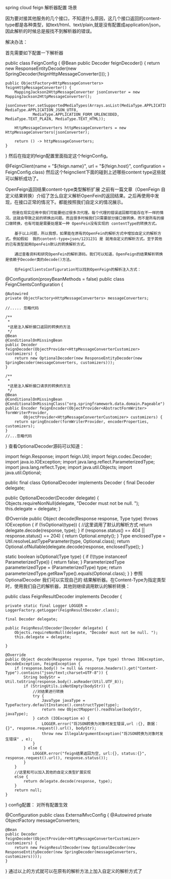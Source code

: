 spring cloud feign 解析器配置
场景

因为要对接其他服务的几个接口，不知道什么原因，这几个接口返回的content-type都是各种类型，如text/html、text/plain,就是没有配置成application/json，因此解析的时候总是报找不到解析器的错误。

解决办法：

首先需要如下配置一下解析器

public class FeignConfig {
    @Bean
    public Decoder feignDecoder() {
        return new ResponseEntityDecoder(new SpringDecoder(feignHttpMessageConverter()));
    }
 
    public ObjectFactory<HttpMessageConverters> feignHttpMessageConverter() {
        MappingJackson2HttpMessageConverter jsonConverter = new MappingJackson2HttpMessageConverter();
        jsonConverter.setSupportedMediaTypes(Arrays.asList(MediaType.APPLICATION_JSON, MediaType.APPLICATION_JSON_UTF8,
                MediaType.APPLICATION_FORM_URLENCODED, MediaType.TEXT_PLAIN, MediaType.TEXT_HTML));
 
        HttpMessageConverters httpMessageConverters = new HttpMessageConverters(jsonConverter);
 
        return () -> httpMessageConverters;
    }
}
然后在指定的feign配置里面指定这个feignConfig。

@FeignClient(name = "${feign.name}", url = "${feign.host}", configuration = FeignConfig.class)
然后这个feignclient下面的碰到上述哪些content type这些就可以解析成功了。



OpenFeign返回结果content-type类型解析扩展
之前有一篇文章（OpenFeign 自定义结果转换）介绍了怎么自定义解析OpenFein的返回结果。之后再使用中发现，在接口正常的情况下。都能按照我们自定义的情况展示。

       但是在现实应用中我们可能要经过很多次代理。每个代理的错误返回都可能存在不一样的情况。这就会导致之前的转换出问题。而且很多时候我们只需要部分接口做转换，而不是所有的接口做转换，也有可能是需要处理某一种 OpenFein没有实现的 contentType的转换方式。

        基于以上问题，所以我想，如果能在原有的OpenFein的解析方式中增加自定义的解析方式。例如假如  我的content-type=json/1231231 是 就用自定义的解析方式。至于其他的已有类型就用OpenFein默认的转换解析方式。

        通过查看资料和研究OpenFein的解析源码。我们可以知道，OpenFeign的结果解析转换是依赖于Decoder类的decode()方法。

        在FeignClientsConfiguration可以找到OpenFeign的解析注入方式：

@Configuration(proxyBeanMethods = false)
public class FeignClientsConfiguration {
 
	@Autowired
	private ObjectFactory<HttpMessageConverters> messageConverters;
 
	//..... 忽略代码
 
    /**
     *
     *这是注入解析接口返回的转换的方法
     */
	@Bean
	@ConditionalOnMissingBean
	public Decoder feignDecoder(ObjectProvider<HttpMessageConverterCustomizer> customizers) {
		return new OptionalDecoder(new ResponseEntityDecoder(new SpringDecoder(messageConverters, customizers)));
	}
 
    /**
     *
     *这是注入解析接口请求的转换的方法
     */
	@Bean
	@ConditionalOnMissingBean
	@ConditionalOnMissingClass("org.springframework.data.domain.Pageable")
	public Encoder feignEncoder(ObjectProvider<AbstractFormWriter> formWriterProvider,
			ObjectProvider<HttpMessageConverterCustomizer> customizers) {
		return springEncoder(formWriterProvider, encoderProperties, customizers);
	}
    //...忽略代码
}
查看OptionalDecoder源码可以知道：

import feign.Response;
import feign.Util;
import feign.codec.Decoder;
import java.io.IOException;
import java.lang.reflect.ParameterizedType;
import java.lang.reflect.Type;
import java.util.Objects;
import java.util.Optional;
 
public final class OptionalDecoder implements Decoder {
  final Decoder delegate;
 
  public OptionalDecoder(Decoder delegate) {
    Objects.requireNonNull(delegate, "Decoder must not be null. ");
    this.delegate = delegate;
  }
 
  @Override
  public Object decode(Response response, Type type) throws IOException {
    if (!isOptional(type)) {
        //这里调用了默认的解析方式
      return delegate.decode(response, type);
    }
    if (response.status() == 404 || response.status() == 204) {
      return Optional.empty();
    }
    Type enclosedType = Util.resolveLastTypeParameter(type, Optional.class);
    return Optional.ofNullable(delegate.decode(response, enclosedType));
  }
 
  static boolean isOptional(Type type) {
    if (!(type instanceof ParameterizedType)) {
      return false;
    }
    ParameterizedType parameterizedType = (ParameterizedType) type;
    return parameterizedType.getRawType().equals(Optional.class);
  }
}
参照 OptionalDecoder 我们可以实现自己的 结果解析器。在Content-Type为指定类型时，使用我们自己的解析器，其他则继续调用默认的解析转换：

public class FeignResultDecoder implements Decoder {
 
    private static final Logger LOGGER = LoggerFactory.getLogger(FeignResultDecoder.class);
 
    final Decoder delegate;
 
    public FeignResultDecoder(Decoder delegate) {
        Objects.requireNonNull(delegate, "Decoder must not be null. ");
        this.delegate = delegate;
 
    }
 
    @Override
    public Object decode(Response response, Type type) throws IOException, DecodeException, FeignException {
        if (response.body() != null && response.headers().get("Content-Type").contains("json/text;charset=UTF-8")) {
            String bodyStr = Util.toString(response.body().asReader(Util.UTF_8));
            if (StringUtils.isNotEmpty(bodyStr)) {
                //对结果进行转换
                try {
                    JavaType javaType = TypeFactory.defaultInstance().constructType(type);
                    return new ObjectMapper().readValue(bodyStr, javaType);
                } catch (IOException e) {
                    LOGGER.error("将JSON转换为对象时发生错误,url :{}, 数据：{}", response.request().url(), bodyStr);
                    throw new IllegalArgumentException("将JSON转换为对象时发生错误" , e);
                }
            } else {
                LOGGER.error("feign结果返回为空, url:{}, status:{}", response.request().url(), response.status());
            }
        }
        //这里和可以加入其他的自定义类型扩展实现
        else {
            return delegate.decode(response, type);
        }
        return null;
    }
}
config配置： 对所有配置生效

@Configuration
public class ExternalMvcConfig {
    @Autowired
    private ObjectFactory<HttpMessageConverters> messageConverters;
 
    @Bean
    public Decoder feignDecoder(ObjectProvider<HttpMessageConverterCustomizer> customizers) {
        return new FeignResultDecoder(new OptionalDecoder(new ResponseEntityDecoder(new SpringDecoder(messageConverters, customizers))));
    }
}
通过以上的方式就可以在原有的解析方法上加入自定义的解析方式了
